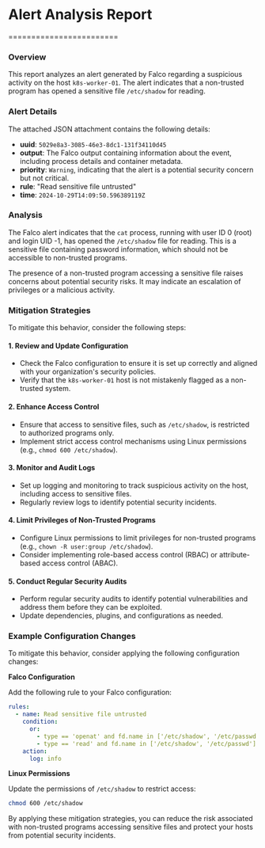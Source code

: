 # Alert Analysis Report
========================

### Overview

This report analyzes an alert generated by Falco regarding a suspicious activity on the host `k8s-worker-01`. The alert indicates that a non-trusted program has opened a sensitive file `/etc/shadow` for reading.

### Alert Details

The attached JSON attachment contains the following details:

*   **uuid**: `5029e8a3-3085-46e3-8dc1-131f34110d45`
*   **output**: The Falco output containing information about the event, including process details and container metadata.
*   **priority**: `Warning`, indicating that the alert is a potential security concern but not critical.
*   **rule**: "Read sensitive file untrusted"
*   **time**: `2024-10-29T14:09:50.596389119Z`

### Analysis

The Falco alert indicates that the `cat` process, running with user ID 0 (root) and login UID -1, has opened the `/etc/shadow` file for reading. This is a sensitive file containing password information, which should not be accessible to non-trusted programs.

The presence of a non-trusted program accessing a sensitive file raises concerns about potential security risks. It may indicate an escalation of privileges or a malicious activity.

### Mitigation Strategies

To mitigate this behavior, consider the following steps:

#### 1. Review and Update Configuration

*   Check the Falco configuration to ensure it is set up correctly and aligned with your organization's security policies.
*   Verify that the `k8s-worker-01` host is not mistakenly flagged as a non-trusted system.

#### 2. Enhance Access Control

*   Ensure that access to sensitive files, such as `/etc/shadow`, is restricted to authorized programs only.
*   Implement strict access control mechanisms using Linux permissions (e.g., `chmod 600 /etc/shadow`).

#### 3. Monitor and Audit Logs

*   Set up logging and monitoring to track suspicious activity on the host, including access to sensitive files.
*   Regularly review logs to identify potential security incidents.

#### 4. Limit Privileges of Non-Trusted Programs

*   Configure Linux permissions to limit privileges for non-trusted programs (e.g., `chown -R user:group /etc/shadow`).
*   Consider implementing role-based access control (RBAC) or attribute-based access control (ABAC).

#### 5. Conduct Regular Security Audits

*   Perform regular security audits to identify potential vulnerabilities and address them before they can be exploited.
*   Update dependencies, plugins, and configurations as needed.

### Example Configuration Changes

To mitigate this behavior, consider applying the following configuration changes:

**Falco Configuration**

Add the following rule to your Falco configuration:
```yaml
rules:
  - name: Read sensitive file untrusted
    condition:
      or:
        - type == 'openat' and fd.name in ['/etc/shadow', '/etc/passwd']
        - type == 'read' and fd.name in ['/etc/shadow', '/etc/passwd']
    action:
      log: info
```
**Linux Permissions**

Update the permissions of `/etc/shadow` to restrict access:
```bash
chmod 600 /etc/shadow
```

By applying these mitigation strategies, you can reduce the risk associated with non-trusted programs accessing sensitive files and protect your hosts from potential security incidents.